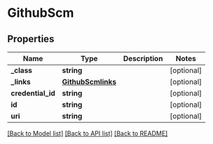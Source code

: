 # GithubScm

## Properties
Name | Type | Description | Notes
------------ | ------------- | ------------- | -------------
**_class** | **string** |  | [optional] 
**_links** | [**GithubScmlinks**](GithubScmlinks.md) |  | [optional] 
**credential_id** | **string** |  | [optional] 
**id** | **string** |  | [optional] 
**uri** | **string** |  | [optional] 

[[Back to Model list]](../README.md#documentation-for-models) [[Back to API list]](../README.md#documentation-for-api-endpoints) [[Back to README]](../README.md)


